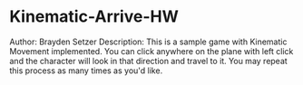 # Kinematic-Arrive-HW
Author: Brayden Setzer
Description: This is a sample game with Kinematic Movement implemented. 
You can click anywhere on the plane with left click and the character will look in that direction and travel to it.
You may repeat this process as many times as you'd like.
